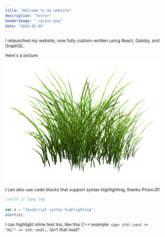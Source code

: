 ```yaml
---
title: "Welcome to my website"
description: "tester"
headerImage: "./grass.png"
date: "2020-03-05"
---
```


I relaunched my website, now fully custom-written using React, Gatsby, and GraphQL.

Here's a picture:

![Green grass](./grass.png)


I can also use code blocks that support syntax highlighting, thanks PrismJS!

```javascript
//with js lang tag

var s = "JavaScript syntax highlighting";
alert(s);
```

I can highlight inline text too, like this C++ example: ` cpp> std::cout << "Hi!" << std::endl; `. Isn't that neat?